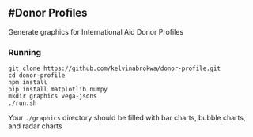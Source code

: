 #Donor Profiles
---

Generate graphics for International Aid Donor Profiles

### Running
```
git clone https://github.com/kelvinabrokwa/donor-profile.git
cd donor-profile
npm install
pip install matplotlib numpy
mkdir graphics vega-jsons
./run.sh
```

Your `./graphics` directory should be filled with bar charts, bubble charts, and radar charts
